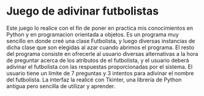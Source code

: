 # Juego de adivinar futbolistas

Este juego lo realice con el fin de poner en practica mis conocimientos en Python y en programacion orientada a objetos. 
Es un programa muy sencillo en donde creé una clase Futbolista, y luego diversas instancias de dicha clase que son elegidas al azar cuando abrimos el programa. El resto del programa consiste en ofrecerle al usuario diversas alternativas a la hora de preguntar acerca de los atributos de el futbolista, y el usuario deberá adivinar el futbolista con las respuestas proporcionadas por el sistema. El usuario tiene un límite de 7 preguntas y 3 intentos para adivinar el nombre del futbolista. La interfaz la realicé con Tkinter, una librería de Python antigua pero sencilla de utilizar y aprender.
